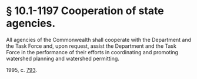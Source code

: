 # § 10.1-1197 Cooperation of state agencies.

<p>All agencies of the Commonwealth shall cooperate with the Department and the Task Force and, upon request, assist the Department and the Task Force in the performance of their efforts in coordinating and promoting watershed planning and watershed permitting.</p><p>1995, c. <a href='http://lis.virginia.gov/cgi-bin/legp604.exe?951+ful+CHAP0793'>793</a>.</p>